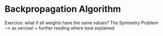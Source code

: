 # Backpropagation Algorithm



Exercice: what if all weights have the same values? 
The Symmetry Problem --> as xercise! + further reading where best explained  

